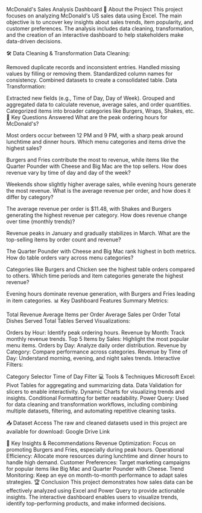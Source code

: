 McDonald's Sales Analysis Dashboard
📌 About the Project
This project focuses on analyzing McDonald's US sales data using Excel. The main objective is to uncover key insights about sales trends, item popularity, and customer preferences. The analysis includes data cleaning, transformation, and the creation of an interactive dashboard to help stakeholders make data-driven decisions.

🛠️ Data Cleaning & Transformation
Data Cleaning:

Removed duplicate records and inconsistent entries.
Handled missing values by filling or removing them.
Standardized column names for consistency.
Combined datasets to create a consolidated table.
Data Transformation:

Extracted new fields (e.g., Time of Day, Day of Week).
Grouped and aggregated data to calculate revenue, average sales, and order quantities.
Categorized items into broader categories like Burgers, Wraps, Shakes, etc.
🔑 Key Questions Answered
What are the peak ordering hours for McDonald's?

Most orders occur between 12 PM and 9 PM, with a sharp peak around lunchtime and dinner hours.
Which menu categories and items drive the highest sales?

Burgers and Fries contribute the most to revenue, while items like the Quarter Pounder with Cheese and Big Mac are the top sellers.
How does revenue vary by time of day and day of the week?

Weekends show slightly higher average sales, while evening hours generate the most revenue.
What is the average revenue per order, and how does it differ by category?

The average revenue per order is $11.48, with Shakes and Burgers generating the highest revenue per category.
How does revenue change over time (monthly trends)?

Revenue peaks in January and gradually stabilizes in March.
What are the top-selling items by order count and revenue?

The Quarter Pounder with Cheese and Big Mac rank highest in both metrics.
How do table orders vary across menu categories?

Categories like Burgers and Chicken see the highest table orders compared to others.
Which time periods and item categories generate the highest revenue?

Evening hours dominate revenue generation, with Burgers and Fries leading in item categories.
📊 Key Dashboard Features
Summary Metrics:

Total Revenue
Average Items per Order
Average Sales per Order
Total Dishes Served
Total Tables Served
Visualizations:

Orders by Hour: Identify peak ordering hours.
Revenue by Month: Track monthly revenue trends.
Top 5 Items by Sales: Highlight the most popular menu items.
Orders by Day: Analyze daily order distribution.
Revenue by Category: Compare performance across categories.
Revenue by Time of Day: Understand morning, evening, and night sales trends.
Interactive Filters:

Category Selector
Time of Day Filter
💻 Tools & Techniques
Microsoft Excel:
Pivot Tables for aggregating and summarizing data.
Data Validation for slicers to enable interactivity.
Dynamic Charts for visualizing trends and insights.
Conditional Formatting for better readability.
Power Query:
Used for data cleaning and transformation workflows, including combining multiple datasets, filtering, and automating repetitive cleaning tasks.

📥 Dataset Access
The raw and cleaned datasets used in this project are available for download:
Google Drive Link

🌟 Key Insights & Recommendations
Revenue Optimization: Focus on promoting Burgers and Fries, especially during peak hours.
Operational Efficiency: Allocate more resources during lunchtime and dinner hours to handle high demand.
Customer Preferences: Target marketing campaigns for popular items like Big Mac and Quarter Pounder with Cheese.
Trend Monitoring: Keep an eye on month-to-month performance to adapt sales strategies.
🏆 Conclusion
This project demonstrates how sales data can be effectively analyzed using Excel and Power Query to provide actionable insights. The interactive dashboard enables users to visualize trends, identify top-performing products, and make informed decisions.











